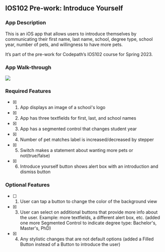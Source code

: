 ## IOS102 Pre-work: Introduce Yourself

### App Description

This is an iOS app that allows users to introduce themselves by communicating their first name, last name, school, degree type, school year, number of pets, and willingness to have more pets.

It’s part of the pre-work for Codepath’s IOS102 course for Spring 2023.

### App Walk-through

![](ceruli_prework.gif)

### Required Features

- [x] 1. App displays an image of a school's logo
- [x] 2. App has three textfields for first, last, and school names
- [x] 3. App has a segmented control that changes student year
- [x] 4. Number of pet matches label is increased/decreased by stepper
- [x] 5. Switch makes a statement about wanting more pets or not(true/false) 
- [x] 6. Introduce yourself button shows alert box with an introduction and dismiss button

### Optional Features

- [ ] 1. User can tap a button to change the color of the background view
- [x] 3. User can select on additional buttons that provide more info about the user. Example: more textfields, a different alert box, etc. (added one more Segmented Control to indicate degree type: Bachelor's, Master's, PhD)
- [x] 4. Any stylistic changes that are not default options (added a Filled Button instead of a Button to introduce the user)
